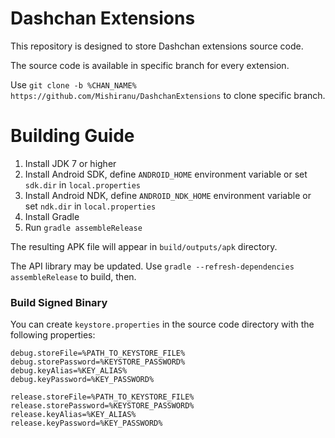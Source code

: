 # Dashchan Extensions

This repository is designed to store Dashchan extensions source code.

The source code is available in specific branch for every extension.

Use `git clone -b %CHAN_NAME% https://github.com/Mishiranu/DashchanExtensions` to clone specific branch.

# Building Guide

1. Install JDK 7 or higher
2. Install Android SDK, define `ANDROID_HOME` environment variable or set `sdk.dir` in `local.properties`
3. Install Android NDK, define `ANDROID_NDK_HOME` environment variable or set `ndk.dir` in `local.properties`
4. Install Gradle
5. Run `gradle assembleRelease`

The resulting APK file will appear in `build/outputs/apk` directory.

The API library may be updated. Use `gradle --refresh-dependencies assembleRelease` to build, then.

### Build Signed Binary

You can create `keystore.properties` in the source code directory with the following properties:

```properties
debug.storeFile=%PATH_TO_KEYSTORE_FILE%
debug.storePassword=%KEYSTORE_PASSWORD%
debug.keyAlias=%KEY_ALIAS%
debug.keyPassword=%KEY_PASSWORD%

release.storeFile=%PATH_TO_KEYSTORE_FILE%
release.storePassword=%KEYSTORE_PASSWORD%
release.keyAlias=%KEY_ALIAS%
release.keyPassword=%KEY_PASSWORD%
```
